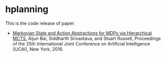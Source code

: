# hplanning

This is the code release of paper:
* [Markovian State and Action Abstractions for MDPs via Hierarchical MCTS](http://aijunbai.github.io/publications/IJCAI16-Bai.pdf), Aijun Bai, Siddharth Srivastava, and Stuart Russell, Proceedings of the 25th International Joint Conference on Artificial Intelligence (IJCAI), New York, 2016. 
